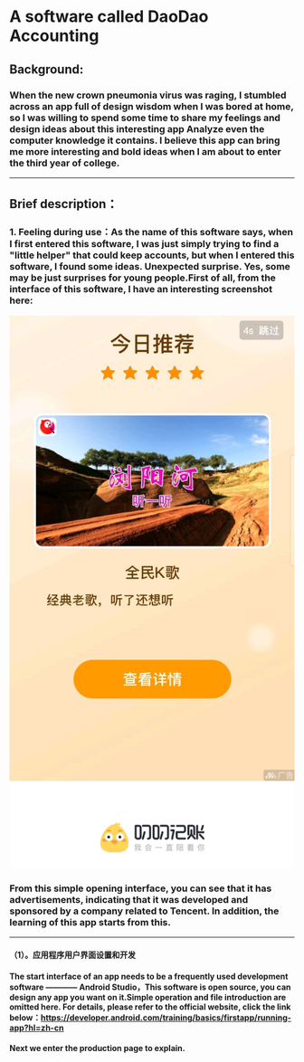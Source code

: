 # A software called DaoDao Accounting
## Background:
### When the new crown pneumonia virus was raging, I stumbled across an app full of design wisdom when I was bored at home, so I was willing to spend some time to share my feelings and design ideas about this interesting app Analyze even the computer knowledge it contains. I believe this app can bring me more interesting and bold ideas when I am about to enter the third year of college.
---
## Brief description：
### 1. Feeling during use：As the name of this software says, when I first entered this software, I was just simply trying to find a "little helper" that could keep accounts, but when I entered this software, I found some ideas. Unexpected surprise. Yes, some may be just surprises for young people.First of all, from the interface of this software, I have an interesting screenshot here: 
![boy](https://github.com/Messi-syf/DaoDao-Bookkeeping/blob/master/Screenshot_20200329_170234_com.pengda.mobile.hhjz%20(2).jpg "open")
### From this simple opening interface, you can see that it has advertisements, indicating that it was developed and sponsored by a company related to Tencent. In addition, the learning of this app starts from this.
---
#### （1）。应用程序用户界面设置和开发
#### The start interface of an app needs to be a frequently used development software ———— Android Studio，This software is open source, you can design any app you want on it.Simple operation and file introduction are omitted here. For details, please refer to the official website, click the link below：https://developer.android.com/training/basics/firstapp/running-app?hl=zh-cn
#### Next we enter the production page to explain.
